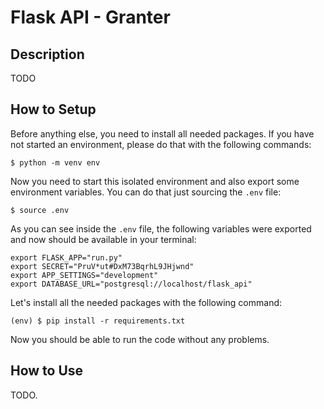 # Flask API - Granter

## Description

TODO

## How to Setup

Before anything else, you need to install all needed packages. If you have not started an environment, please do that with the following commands:

```
$ python -m venv env
```

Now you need to start this isolated environment and also export some environment variables. You can do that just sourcing the `.env` file:

```
$ source .env
```

As you can see inside the `.env` file, the following variables were exported and now should be available in your terminal:

```
export FLASK_APP="run.py"
export SECRET="PruV*ut#DxM73BqrhL9JHjwnd"
export APP_SETTINGS="development"
export DATABASE_URL="postgresql://localhost/flask_api"
```

Let's install all the needed packages with the following command:

```
(env) $ pip install -r requirements.txt
```

Now you should be able to run the code without any problems.

## How to Use

TODO.